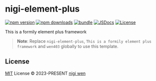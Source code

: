 # nigi-element-plus

[![npm version][npm-version-src]][npm-version-href]
[![npm downloads][npm-downloads-src]][npm-downloads-href]
[![bundle][bundle-src]][bundle-href]
[![JSDocs][jsdocs-src]][jsdocs-href]
[![License][license-src]][license-href]

This is a formily element plus framework

> **Note**:
> Replace `nigi-element-plus`, `This is a formily element plus framework` and `wen403` globally to use this template.

## License

[MIT](./LICENSE) License © 2023-PRESENT [nigi wen](https://github.com/wen403)

<!-- Badges -->

[npm-version-src]: https://img.shields.io/npm/v/nigi-element-plus?style=flat&colorA=080f12&colorB=1fa669
[npm-version-href]: https://npmjs.com/package/nigi-element-plus
[npm-downloads-src]: https://img.shields.io/npm/dm/nigi-element-plus?style=flat&colorA=080f12&colorB=1fa669
[npm-downloads-href]: https://npmjs.com/package/nigi-element-plus
[bundle-src]: https://img.shields.io/bundlephobia/minzip/nigi-element-plus?style=flat&colorA=080f12&colorB=1fa669&label=minzip
[bundle-href]: https://bundlephobia.com/result?p=nigi-element-plus
[license-src]: https://img.shields.io/github/license/wen403/nigi-element-plus.svg?style=flat&colorA=080f12&colorB=1fa669
[license-href]: https://github.com/wen403/nigi-element-plus/blob/main/LICENSE
[jsdocs-src]: https://img.shields.io/badge/jsdocs-reference-080f12?style=flat&colorA=080f12&colorB=1fa669
[jsdocs-href]: https://www.jsdocs.io/package/nigi-element-plus
